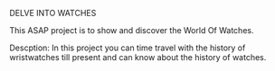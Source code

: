 DELVE INTO WATCHES

This ASAP project is to show and discover the World Of Watches.

Descption: In this project you can time travel with the history of wristwatches till present and can know about the history of watches.